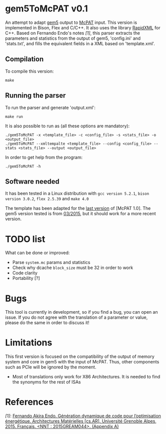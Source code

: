# gem5ToMcPAT v0.1
An attempt to adapt [gem5](http://gem5.org/Main_Page) output to [McPAT](http://www.hpl.hp.com/research/mcpat/) input. This version is implemented in Bison, Flex and C/C++. It also uses the library [RapidXML](http://rapidxml.sourceforge.net/) for C++. Based on Fernando Endo's notes *[1]*, this parser extracts the parameters and statistics from the output of gem5, 'config.ini' and 'stats.txt', and fills the equivalent fields in a XML based on 'template.xml'.

## Compilation
To compile this version:

    make

## Running the parser
To run the parser and generate 'output.xml':

    make run

It is also possible to run as (all these options are mandatory):

    ./gem5ToMcPAT -x <template_file> -c <config_file> -s <stats_file> -o <output_file>
    ./gem5ToMcPAT --xmltempalte <template_file> --config <config_file> --stats <stats_file> --output <output_file>

In order to get help from the program:

    ./gem5ToMcPAT -h

## Software needed
It has been tested in a Linux distribution with `gcc version 5.2.1`, `bison version 3.0.2`, `flex 2.5.39` and `make 4.0`

The template has been adapted for the [last version](https://code.google.com/archive/p/mcpat/downloads) of [McPAT 1.0]. The gem5 version tested is from [03/2015](https://github.com/gem5/gem5/commit/8909843a76c723cb9d8a0b1394eeeba4d7abadb1), but it should work for a more recent version.

# TODO list

What can be done or improved:

* Parse `system.mc` params and statistics
* Check why dcache `block_size` must be 32 in order to work
* Code clarity
* Portability [?]

# Bugs

This tool is currently in development, so if you find a bug, you can open an issue. If you do not agree with the translation of a parameter or value, please do the same in order to discuss it!

# Limitations
This first version is focused on the compatibility of the output of memory system and core in gem5 with the input of McPAT. Thus, other components such as PCIe will be ignored by the moment.

* Most of translations only work for X86 Architectures. It is needed to find the synonyms for the rest of ISAs 

# References
*[1]*: [Fernando Akira Endo. Génération dynamique de code pour l’optimisation énergétique. Architectures Matérielles [cs.AR]. Université Grenoble Alpes, 2015. Français. <NNT : 2015GREAM044>. <tel-01285964> (Appendix A)](https://tel.archives-ouvertes.fr/tel-01285964/document)